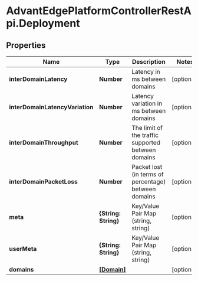# AdvantEdgePlatformControllerRestApi.Deployment

## Properties
Name | Type | Description | Notes
------------ | ------------- | ------------- | -------------
**interDomainLatency** | **Number** | Latency in ms between domains | [optional] 
**interDomainLatencyVariation** | **Number** | Latency variation in ms between domains | [optional] 
**interDomainThroughput** | **Number** | The limit of the traffic supported between domains | [optional] 
**interDomainPacketLoss** | **Number** | Packet lost (in terms of percentage) between domains | [optional] 
**meta** | **{String: String}** | Key/Value Pair Map (string, string) | [optional] 
**userMeta** | **{String: String}** | Key/Value Pair Map (string, string) | [optional] 
**domains** | [**[Domain]**](Domain.md) |  | [optional] 


